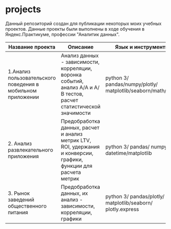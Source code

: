 # projects

Данный репозиторий создан для публикации некоторых моих учебных проектов. Данные проекты были выполнены в ходе обучения в Яндекс.Практикуме, профессии "Аналитик данных".

| Название проекта                                            | Описание                                                                                                              | Язык и инструменты                                         |
|-------------------------------------------------------------|-----------------------------------------------------------------------------------------------------------------------|--------------------------------------------------------------|
| 1.Анализ пользовательского поведения в мобильном приложении | Анализ данных - зависимости, корреляции,  воронка событий, анализ А/А и А/В тестов,  расчет статистической значимости | python 3/ pandas/numpy/plotly/ matplotlib/seaborn/math/scipy |
| 2. Анализ развлекательного приложения                       | Предобработка данных, расчет и анализ метрик  LTV, ROI, удержания и конверсии, графики,  функции для расчета метрик   | python 3/ pandas/ numpy/ datetime/matplotlib                 |
| 3. Рынок заведений общественного питания                    | Предобработка данных, их анализ - зависимости,  корреляции, графики                                                   | python 3/ pandas/plotly/ matplotlib/seaborn/  plotly.express |
